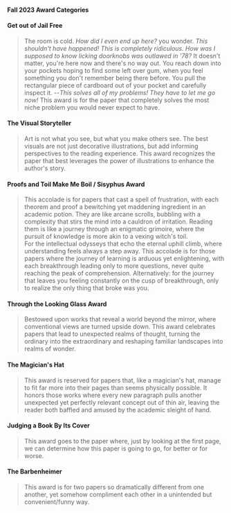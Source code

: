 #### Fall 2023 Award Categories

#### Get out of Jail Free 

> The room is cold. _How did I even end up here?_ you wonder. _This shouldn't have happened! This is completely ridiculous. How was I supposed to know licking doorknobs was outlawed in '78?_ It doesn't matter, you're here now and there's no way out. You reach down into your pockets hoping to find some left over gum, when you feel something you don't remember being there before. You pull the rectangular piece of cardboard out of your pocket and carefully inspect it. --_This solves all of my problems! They have to let me go now!_ This award is for the paper that completely solves the most niche problem you would never expect to have.

#### The Visual Storyteller

> Art is not what you see, but what you make others see. The best visuals are not just decorative illustrations, but add informing perspectives to the reading experience. This award recognizes the paper that best leverages the power of illustrations to enhance the author's story. 

#### Proofs and Toil Make Me Boil / Sisyphus Award

> This accolade is for papers that cast a spell of frustration, with each theorem and proof a bewitching yet maddening ingredient in an academic potion. They are like arcane scrolls, bubbling with a complexity that stirs the mind into a cauldron of irritation. Reading them is like a journey through an enigmatic grimoire, where the pursuit of knowledge is more akin to a vexing witch's toil.    
> For the intellectual odysseys that echo the eternal uphill climb, where understanding feels always a step away. This accolade is for those papers where the journey of learning is arduous yet enlightening, with each breakthrough leading only to more questions, never quite reaching the peak of comprehension. Alternatively: for the journey that leaves you feeling constantly on the cusp of breakthrough, only to realize the only thing that broke was you.

#### Through the Looking Glass Award
    
> Bestowed upon works that reveal a world beyond the mirror, where conventional views are turned upside down. This award celebrates papers that lead to unexpected realms of thought, turning the ordinary into the extraordinary and reshaping familiar landscapes into realms of wonder.

#### The Magician's Hat

> This award is reserved for papers that, like a magician's hat, manage to fit far more into their pages than seems physically possible. It honors those works where every new paragraph pulls another unexpected yet perfectly relevant concept out of thin air, leaving the reader both baffled and amused by the academic sleight of hand.

#### Judging a Book By Its Cover

> This award goes to the paper where, just by looking at the first page, we can determine how this paper is going to go, for better or for worse.

#### The Barbenheimer

> This award is for two papers so dramatically different from one another, yet somehow compliment each other in a unintended but convenient/funny way. 
